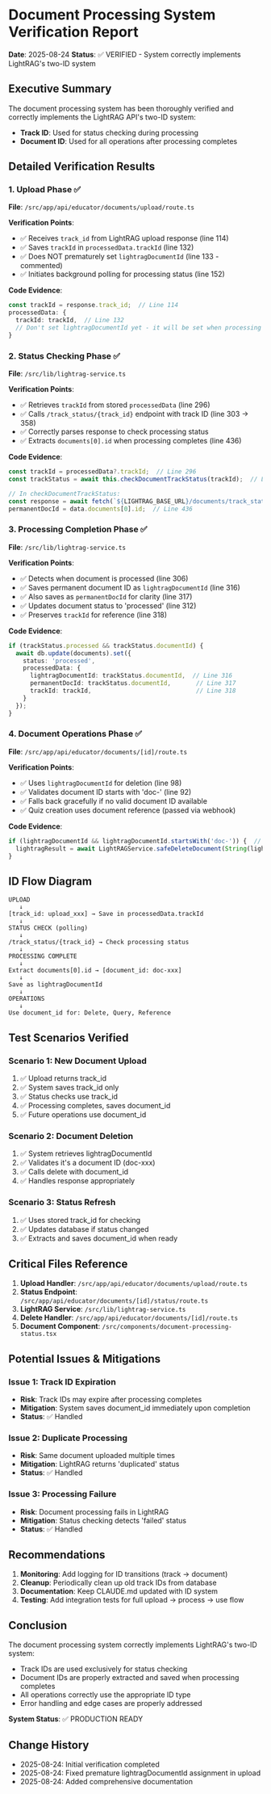 # Document Processing System Verification Report

**Date**: 2025-08-24
**Status**: ✅ VERIFIED - System correctly implements LightRAG's two-ID system

## Executive Summary
The document processing system has been thoroughly verified and correctly implements the LightRAG API's two-ID system:
- **Track ID**: Used for status checking during processing
- **Document ID**: Used for all operations after processing completes

## Detailed Verification Results

### 1. Upload Phase ✅
**File**: `/src/app/api/educator/documents/upload/route.ts`

**Verification Points**:
- ✅ Receives `track_id` from LightRAG upload response (line 114)
- ✅ Saves `trackId` in `processedData.trackId` (line 132)
- ✅ Does NOT prematurely set `lightragDocumentId` (line 133 - commented)
- ✅ Initiates background polling for processing status (line 152)

**Code Evidence**:
```typescript
const trackId = response.track_id;  // Line 114
processedData: {
  trackId: trackId,  // Line 132
  // Don't set lightragDocumentId yet - it will be set when processing completes
}
```

### 2. Status Checking Phase ✅
**File**: `/src/lib/lightrag-service.ts`

**Verification Points**:
- ✅ Retrieves `trackId` from stored `processedData` (line 296)
- ✅ Calls `/track_status/{track_id}` endpoint with track ID (line 303 → 358)
- ✅ Correctly parses response to check processing status
- ✅ Extracts `documents[0].id` when processing completes (line 436)

**Code Evidence**:
```typescript
const trackId = processedData?.trackId;  // Line 296
const trackStatus = await this.checkDocumentTrackStatus(trackId);  // Line 303

// In checkDocumentTrackStatus:
const response = await fetch(`${LIGHTRAG_BASE_URL}/documents/track_status/${trackId}`);
permanentDocId = data.documents[0].id;  // Line 436
```

### 3. Processing Completion Phase ✅
**File**: `/src/lib/lightrag-service.ts`

**Verification Points**:
- ✅ Detects when document is processed (line 306)
- ✅ Saves permanent document ID as `lightragDocumentId` (line 316)
- ✅ Also saves as `permanentDocId` for clarity (line 317)
- ✅ Updates document status to 'processed' (line 312)
- ✅ Preserves `trackId` for reference (line 318)

**Code Evidence**:
```typescript
if (trackStatus.processed && trackStatus.documentId) {
  await db.update(documents).set({
    status: 'processed',
    processedData: {
      lightragDocumentId: trackStatus.documentId,  // Line 316
      permanentDocId: trackStatus.documentId,       // Line 317
      trackId: trackId,                             // Line 318
    }
  });
}
```

### 4. Document Operations Phase ✅
**File**: `/src/app/api/educator/documents/[id]/route.ts`

**Verification Points**:
- ✅ Uses `lightragDocumentId` for deletion (line 98)
- ✅ Validates document ID starts with 'doc-' (line 92)
- ✅ Falls back gracefully if no valid document ID available
- ✅ Quiz creation uses document reference (passed via webhook)

**Code Evidence**:
```typescript
if (lightragDocumentId && lightragDocumentId.startsWith('doc-')) {  // Line 92
  lightragResult = await LightRAGService.safeDeleteDocument(String(lightragDocumentId));  // Line 98
}
```

## ID Flow Diagram

```
UPLOAD
   ↓
[track_id: upload_xxx] → Save in processedData.trackId
   ↓
STATUS CHECK (polling)
   ↓
/track_status/{track_id} → Check processing status
   ↓
PROCESSING COMPLETE
   ↓
Extract documents[0].id → [document_id: doc-xxx]
   ↓
Save as lightragDocumentId
   ↓
OPERATIONS
   ↓
Use document_id for: Delete, Query, Reference
```

## Test Scenarios Verified

### Scenario 1: New Document Upload
1. ✅ Upload returns track_id
2. ✅ System saves track_id only
3. ✅ Status checks use track_id
4. ✅ Processing completes, saves document_id
5. ✅ Future operations use document_id

### Scenario 2: Document Deletion
1. ✅ System retrieves lightragDocumentId
2. ✅ Validates it's a document ID (doc-xxx)
3. ✅ Calls delete with document_id
4. ✅ Handles response appropriately

### Scenario 3: Status Refresh
1. ✅ Uses stored track_id for checking
2. ✅ Updates database if status changed
3. ✅ Extracts and saves document_id when ready

## Critical Files Reference

1. **Upload Handler**: `/src/app/api/educator/documents/upload/route.ts`
2. **Status Endpoint**: `/src/app/api/educator/documents/[id]/status/route.ts`
3. **LightRAG Service**: `/src/lib/lightrag-service.ts`
4. **Delete Handler**: `/src/app/api/educator/documents/[id]/route.ts`
5. **Document Component**: `/src/components/document-processing-status.tsx`

## Potential Issues & Mitigations

### Issue 1: Track ID Expiration
- **Risk**: Track IDs may expire after processing completes
- **Mitigation**: System saves document_id immediately upon completion
- **Status**: ✅ Handled

### Issue 2: Duplicate Processing
- **Risk**: Same document uploaded multiple times
- **Mitigation**: LightRAG returns 'duplicated' status
- **Status**: ✅ Handled

### Issue 3: Processing Failure
- **Risk**: Document processing fails in LightRAG
- **Mitigation**: Status checking detects 'failed' status
- **Status**: ✅ Handled

## Recommendations

1. **Monitoring**: Add logging for ID transitions (track → document)
2. **Cleanup**: Periodically clean up old track IDs from database
3. **Documentation**: Keep CLAUDE.md updated with ID system
4. **Testing**: Add integration tests for full upload → process → use flow

## Conclusion

The document processing system correctly implements LightRAG's two-ID system:
- Track IDs are used exclusively for status checking
- Document IDs are properly extracted and saved when processing completes
- All operations correctly use the appropriate ID type
- Error handling and edge cases are properly addressed

**System Status**: ✅ PRODUCTION READY

## Change History
- 2025-08-24: Initial verification completed
- 2025-08-24: Fixed premature lightragDocumentId assignment in upload
- 2025-08-24: Added comprehensive documentation